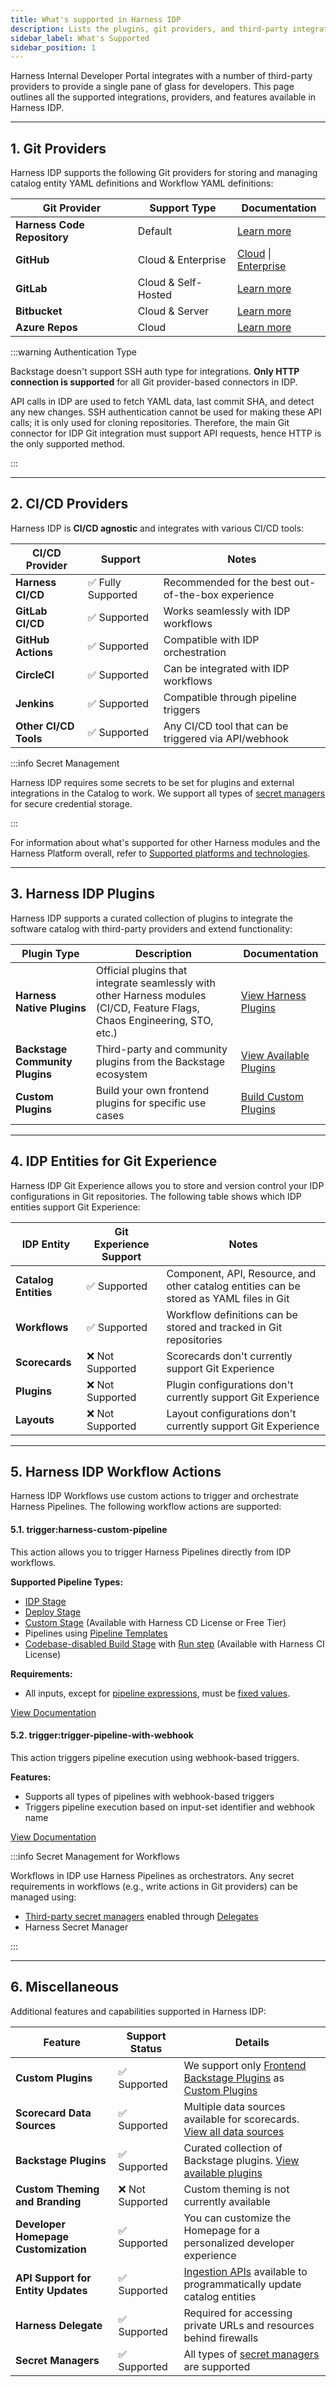 ```yaml
---
title: What's supported in Harness IDP
description: Lists the plugins, git providers, and third-party integrations supported in IDP.
sidebar_label: What's Supported
sidebar_position: 1
---
```


Harness Internal Developer Portal integrates with a number of third-party providers to provide a single pane of glass for developers. This page outlines all the supported integrations, providers, and features available in Harness IDP.

---

## 1. Git Providers

Harness IDP supports the following Git providers for storing and managing catalog entity YAML definitions and Workflow YAML definitions:

| **Git Provider** | **Support Type** | **Documentation** |
|------------------|------------------|-------------------|
| **Harness Code Repository** | Default | [Learn more](https://developer.harness.io/docs/code-repository/get-started/overview/) |
| **GitHub** | Cloud & Enterprise | [Cloud](https://developer.harness.io/docs/platform/connectors/code-repositories/connect-to-code-repo#connect-to-github) \| [Enterprise](https://docs.github.com/en/enterprise-server@3.14/admin/overview/about-github-enterprise-server) |
| **GitLab** | Cloud & Self-Hosted | [Learn more](https://developer.harness.io/docs/platform/connectors/code-repositories/connect-to-code-repo#connect-to-gitlab) |
| **Bitbucket** | Cloud & Server | [Learn more](https://developer.harness.io/docs/platform/connectors/code-repositories/connect-to-code-repo#connect-to-bitbucket) |
| **Azure Repos** | Cloud | [Learn more](https://developer.harness.io/docs/platform/connectors/code-repositories/connect-to-a-azure-repo) |

:::warning Authentication Type

Backstage doesn't support SSH auth type for integrations. **Only HTTP connection is supported** for all Git provider-based connectors in IDP.

API calls in IDP are used to fetch YAML data, last commit SHA, and detect any new changes. SSH authentication cannot be used for making these API calls; it is only used for cloning repositories. Therefore, the main Git connector for IDP Git integration must support API requests, hence HTTP is the only supported method.

:::

---

## 2. CI/CD Providers

Harness IDP is **CI/CD agnostic** and integrates with various CI/CD tools:

| **CI/CD Provider** | **Support** | **Notes** |
|-------------------|-------------|-----------|
| **Harness CI/CD** | ✅ Fully Supported | Recommended for the best out-of-the-box experience |
| **GitLab CI/CD** | ✅ Supported | Works seamlessly with IDP workflows |
| **GitHub Actions** | ✅ Supported | Compatible with IDP orchestration |
| **CircleCI** | ✅ Supported | Can be integrated with IDP workflows |
| **Jenkins** | ✅ Supported | Compatible through pipeline triggers |
| **Other CI/CD Tools** | ✅ Supported | Any CI/CD tool that can be triggered via API/webhook |

:::info Secret Management

Harness IDP requires some secrets to be set for plugins and external integrations in the Catalog to work. We support all types of [secret managers](https://developer.harness.io/docs/category/secrets-management) for secure credential storage.

:::

For information about what's supported for other Harness modules and the Harness Platform overall, refer to [Supported platforms and technologies](/docs/platform/platform-whats-supported.md).

---
## 3. Harness IDP Plugins

Harness IDP supports a curated collection of plugins to integrate the software catalog with third-party providers and extend functionality:

| **Plugin Type** | **Description** | **Documentation** |
|----------------|-----------------|-------------------|
| **Harness Native Plugins** | Official plugins that integrate seamlessly with other Harness modules (CI/CD, Feature Flags, Chaos Engineering, STO, etc.) | [View Harness Plugins](/docs/category/harness-modules) |
| **Backstage Community Plugins** | Third-party and community plugins from the Backstage ecosystem | [View Available Plugins](/docs/category/available-plugins) |
| **Custom Plugins** | Build your own frontend plugins for specific use cases | [Build Custom Plugins](https://developer.harness.io/docs/internal-developer-portal/plugins/custom-plugins/overview) |

---

## 4. IDP Entities for Git Experience

Harness IDP Git Experience allows you to store and version control your IDP configurations in Git repositories. The following table shows which IDP entities support Git Experience:

| **IDP Entity** | **Git Experience Support** | **Notes** |
|----------------|---------------------------|-----------|
| **Catalog Entities** | ✅ Supported | Component, API, Resource, and other catalog entities can be stored as YAML files in Git |
| **Workflows** | ✅ Supported | Workflow definitions can be stored and tracked in Git repositories |
| **Scorecards** | ❌ Not Supported | Scorecards don't currently support Git Experience |
| **Plugins** | ❌ Not Supported | Plugin configurations don't currently support Git Experience |
| **Layouts** | ❌ Not Supported | Layout configurations don't currently support Git Experience |

---

## 5. Harness IDP Workflow Actions

Harness IDP Workflows use custom actions to trigger and orchestrate Harness Pipelines. The following workflow actions are supported:

#### 5.1. trigger:harness-custom-pipeline

This action allows you to trigger Harness Pipelines directly from IDP workflows.

**Supported Pipeline Types:**
- [IDP Stage](https://developer.harness.io/docs/internal-developer-portal/flows/idp-stage)
- [Deploy Stage](https://developer.harness.io/docs/platform/pipelines/add-a-stage#add-a-stage)
- [Custom Stage](https://developer.harness.io/docs/platform/pipelines/add-a-stage/#add-a-custom-stage) (Available with Harness CD License or Free Tier)
- Pipelines using [Pipeline Templates](https://developer.harness.io/docs/platform/templates/create-pipeline-template/)
- [Codebase-disabled Build Stage](/docs/continuous-integration/use-ci/codebase-configuration/create-and-configure-a-codebase.md#disable-clone-codebase-for-specific-stages) with [Run step](https://developer.harness.io/docs/continuous-integration/use-ci/run-step-settings) (Available with Harness CI License)

**Requirements:**
- All inputs, except for [pipeline expressions](https://developer.harness.io/docs/platform/variables-and-expressions/harness-variables/#pipeline-expressions), must be [fixed values](https://developer.harness.io/docs/platform/variables-and-expressions/runtime-inputs/#fixed-values).

[View Documentation](https://developer.harness.io/docs/internal-developer-portal/flows/custom-actions#1-triggerharness-custom-pipeline)

#### 5.2. trigger:trigger-pipeline-with-webhook

This action triggers pipeline execution using webhook-based triggers.

**Features:**
- Supports all types of pipelines with webhook-based triggers
- Triggers pipeline execution based on input-set identifier and webhook name

[View Documentation](https://developer.harness.io/docs/internal-developer-portal/flows/custom-actions#2-triggertrigger-pipeline-with-webhook)

:::info Secret Management for Workflows

Workflows in IDP use Harness Pipelines as orchestrators. Any secret requirements in workflows (e.g., write actions in Git providers) can be managed using:
- [Third-party secret managers](https://developer.harness.io/docs/platform/secrets/secrets-management/harness-secret-manager-overview#using-third-party-secret-managers) enabled through [Delegates](https://developer.harness.io/docs/platform/secrets/secrets-management/harness-secret-manager-overview#harness-secret-management-process-overview)
- Harness Secret Manager

:::

---

## 6. Miscellaneous

Additional features and capabilities supported in Harness IDP:

| **Feature** | **Support Status** | **Details** |
|------------|-------------------|-------------|
| **Custom Plugins** | ✅ Supported | We support only [Frontend Backstage Plugins](https://developer.harness.io/docs/internal-developer-portal/plugins/build-a-frontend-plugin) as [Custom Plugins](https://developer.harness.io/docs/internal-developer-portal/plugins/custom-plugins/overview) |
| **Scorecard Data Sources** | ✅ Supported | Multiple data sources available for scorecards. [View all data sources](https://developer.harness.io/docs/internal-developer-portal/scorecards/checks-datasources) |
| **Backstage Plugins** | ✅ Supported | Curated collection of Backstage plugins. [View available plugins](/docs/category/available-plugins) |
| **Custom Theming and Branding** | ❌ Not Supported | Custom theming is not currently available |
| **Developer Homepage Customization** | ✅ Supported | You can customize the Homepage for a personalized developer experience |
| **API Support for Entity Updates** | ✅ Supported | [Ingestion APIs](https://developer.harness.io/docs/internal-developer-portal/catalog/custom-catalog-properties) available to programmatically update catalog entities |
| **Harness Delegate** | ✅ Supported | Required for accessing private URLs and resources behind firewalls |
| **Secret Managers** | ✅ Supported | All types of [secret managers](https://developer.harness.io/docs/category/secrets-management) are supported |
